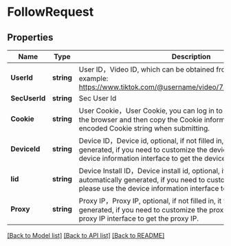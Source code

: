 # FollowRequest

## Properties

Name | Type | Description | Notes
------------ | ------------- | ------------- | -------------
**UserId** | **string** | User ID，Video ID, which can be obtained from the sharing link, for example: https://www.tiktok.com/@username/video/7419966340443819295 | [optional] [default to 6881290705605477381]
**SecUserId** | **string** | Sec User Id | [optional] 
**Cookie** | **string** | User Cookie，User Cookie, you can log in to your TikTok account in the browser and then copy the Cookie information, please use URL-encoded Cookie string when submitting. | [optional] [default to Your_Cookie_From_Browser]
**DeviceId** | **string** | Device ID，Device id, optional, if not filled in, it will be automatically generated, if you need to customize the device id, please use the device information interface to get the device id. | [optional] [default to ]
**Iid** | **string** | Device Install ID，Device install id, optional, if not filled in, it will be automatically generated, if you need to customize the device iid, please use the device information interface to get the device iid. | [optional] [default to ]
**Proxy** | **string** | Proxy IP，Proxy IP, optional, if not filled in, it will be automatically generated, if you need to customize the proxy IP, please use the proxy IP interface to get the proxy IP. | [optional] [default to ]

[[Back to Model list]](../README.md#documentation-for-models) [[Back to API list]](../README.md#documentation-for-api-endpoints) [[Back to README]](../README.md)


